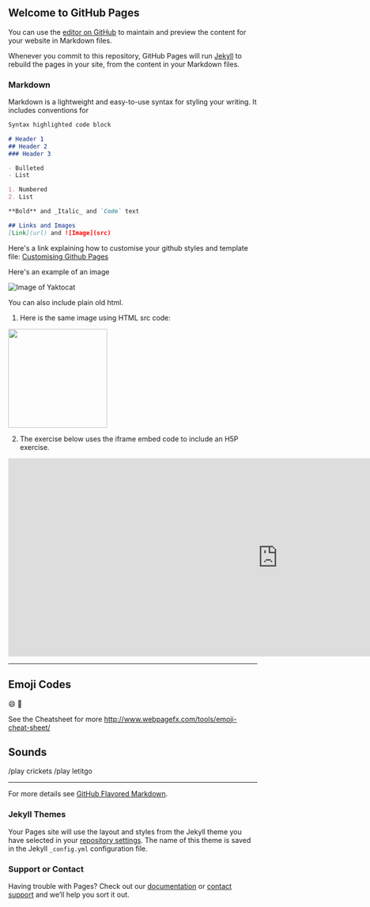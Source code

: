 ## Welcome to GitHub Pages

You can use the [editor on GitHub](https://github.com/mibarge/test/edit/master/index.md) to maintain and preview the content for your website in Markdown files.

Whenever you commit to this repository, GitHub Pages will run [Jekyll](https://jekyllrb.com/) to rebuild the pages in your site, from the content in your Markdown files.

### Markdown

Markdown is a lightweight and easy-to-use syntax for styling your writing. It includes conventions for

```markdown
Syntax highlighted code block

# Header 1
## Header 2
### Header 3

- Bulleted
- List

1. Numbered
2. List

**Bold** and _Italic_ and `Code` text

## Links and Images
[Link](url) and ![Image](src)

```

Here's a link explaining how to customise your github styles and template file:
[Customising Github Pages](https://help.github.com/articles/customizing-css-and-html-in-your-jekyll-theme/)

Here's an example of an image

![Image of Yaktocat](https://octodex.github.com/images/yaktocat.png)

You can also include plain old html. 

1) Here is the same image using HTML src code:
<img src="https://octodex.github.com/images/yaktocat.png" style="width:200px;">

2) The exercise below uses the iframe embed code to include an H5P exercise.

<iframe src="https://h5p.org/h5p/embed/36732" width="1090" height="401" frameborder="0" allowfullscreen="allowfullscreen"></iframe><script src="https://h5p.org/sites/all/modules/h5p/library/js/h5p-resizer.js" charset="UTF-8"></script>

<hr>

## Emoji Codes

 :smile:
 :city_sunrise:
 
See the Cheatsheet for more http://www.webpagefx.com/tools/emoji-cheat-sheet/

## Sounds

/play crickets
/play letitgo
 
---

For more details see [GitHub Flavored Markdown](https://guides.github.com/features/mastering-markdown/).

### Jekyll Themes

Your Pages site will use the layout and styles from the Jekyll theme you have selected in your [repository settings](https://github.com/mibarge/test/settings). The name of this theme is saved in the Jekyll `_config.yml` configuration file.

### Support or Contact

Having trouble with Pages? Check out our [documentation](https://help.github.com/categories/github-pages-basics/) or [contact support](https://github.com/contact) and we’ll help you sort it out.
